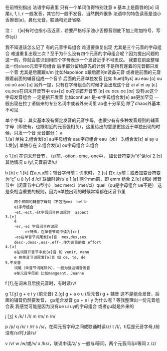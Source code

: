 在前特别指出 法语字母表里 只有一个单词值得特别注意 e 基本上是圆唇的[ə]
词尾c, f, l, r 一般发音，其它的一般不发音。当然例外很多
法语中的特色读音是浊小舌擦音[ʁ]，鼻化元音，联诵和元音省略

注：
（[ʁ]有时也指小舌近音，若要严格标示浊小舌擦音则底下加上附加符号，写作⟨ʁ̞⟩）

我不知道该怎么记了 有的元音字母组合 难道要重复出现 尤其是三个元音的字母组合 难道重复出现三次？至于为什么没有四个元音的字母组合呢？因为提出问题的这一刻，你就会意识到用四个字母表示一个发音近乎不可思议。
我要在前面整理出一份aiueo元音字母组合 后半部分留给原先的计划
不是所有连着的元音都只发一个音 尤其是后面跟n/m 比如Napoléon o跟后面的n读鼻元音 或者是前面的元音跟着前面的辅音组成一个音节 后面的元音单独发音 比如 fluet[flyε]
au eau [o]
ou où oû aoû [u] 另外一提，只有在字母组合的时候才会出现这个音
ai aî ei ay [ɛ]
eu,oeu在词末开音节中 eu+[z] eu在词首开音节 [ø]
eu oeu oe [œ]
没有ue这个字母发音组合 一定是拆开发音 比如confluer 是-er字母组合发[e]
ae更加罕见 一般出现在拉丁语借来的专业名词中或者外来词里
ao也十分罕见 除了chaos外基本不可见

单个字母：
其实基本没有恒定发音的元音字母，也很少有有多种发音规则的辅音字母（即使有，也跟附近的元音强相关），这里给出的意思更接近于单独出现的时候，只发一个音
元音部分：
a   
    1.[a]
        单独
    2.组合发[o]
        au字母组合
        eau字母组合 eau（水）
    3.组合发[ε]
        ai ay
u 
    1.发[y]
        单独存在
    2.组合发[u]
        ou字母组合
    3.组合

o 
    1.[o]
        在词末开音节，
        /z/前,
        -otion,-ome,-one中，
        加长音符变为“ô”读/o/
    2.[ɔ]
        其他情况
u /y/,元音前读/ɥ/

b [b]
c 
    1.[k]
        在a,o,u前；辅音字母前；词末时，
    2.[s]
        在e,i,y前；或者加变音符变为“ç”
u û [y]
d /d/ 联诵时读/t/
e 
    1.[a] 两个mm前，即 emm 组合
    2.[ε] 
        è和ê
        闭音节中（闭音节中口型小） bec merci（mer/ci）quel（qu是字母组合 ue不是）
            这是条相当重要的规则，因为e单独出现的时候常常都在闭音节里 
        
        两个相同的辅音字母前（不包括mm） belle 
        ei字母组合
        -et,-ect,-êt字母组合在词尾时  aspect
    3.[e]
        é
        -er,-ez 字母组合在词尾 
            -er特殊，在单音节词中读为[ɛr]
        -es在单音节词尾发[e]音  mes,des,ses
        desc-,dess-,ess-,eff-,作为词首前缀 effort
    4.[ә]
        e在词首开音节中发[ә]音 如 venir, menu
        e 在单音节词尾发[ә]音 如 ce, te, de
    5.不发音 
        词尾（单音节词尾除外），一般为强迫辅音发音
        e在元音字母前 比如mangeant, Jeanne

f [f],在词末且后接元音时，有时读/v/

g   1.[ʒ]
        g + e i y (前元音)
    2.[g]
        g + a o u (后元音)
        g + 辅音 
            这不是组合发音，后面的辅音仍然要发音，
        gu组合发音 gu + e i y      为什么呢？等我整理出一份元音组合表 我感觉可能是因为没有ue ui uy的字母组合 或者gu就是外来的

j   [ʒ]
k /k/
l /l/
m /m/
n /n/



p /p/
q /k/
r /r/
s /s/，在两元音字母之间或联诵时读/z/
t /t/，ti后是元音字母,t前没有/s/时,t读/s/

v /v/
w /w/或/v/
x /ks/，联诵中读/z/
y 一般与i等同，两个元音间与ii等同
z /z/